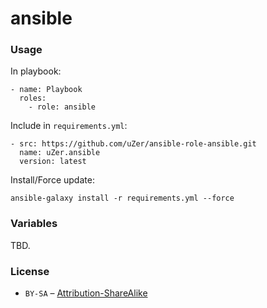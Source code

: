 # ansible

### Usage

In playbook:

    - name: Playbook
      roles:
        - role: ansible

Include in `requirements.yml`:

    - src: https://github.com/uZer/ansible-role-ansible.git
      name: uZer.ansible
      version: latest

Install/Force update:

    ansible-galaxy install -r requirements.yml --force

### Variables

TBD.

### License

* `BY-SA` – [Attribution-ShareAlike](https://creativecommons.org/licenses/by-sa/4.0/)
